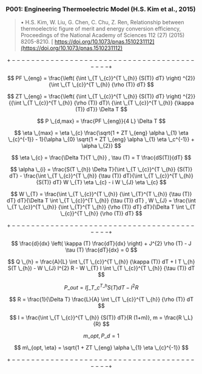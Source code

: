 ### P001: Engineering Thermoelectric Model (H.S. Kim et al., 2015)

> &bull; H.S. Kim, W. Liu, G. Chen, C. Chu, Z. Ren, Relationship between thermoelectric figure of merit and energy conversion efficiency, Proceedings of the National Academy of Sciences 112 (27) (2015) 8205-8210. [ https://doi.org/10.1073/pnas.1510231112](https://doi.org/10.1073/pnas.1510231112)

$$ $$

$$ +------------------------------------------+ $$

$$ PF \_{eng} = \frac{\left( {\int \_{T \_{c}}^{T \_{h}} {S(T)} dT} \right) ^{2}}{\int \_{T \_{c}}^{T \_{h}} {\rho (T)} dT} $$

$$ ZT \_{eng} = \frac{\left( {\int \_{T \_{c}}^{T \_{h}} {S(T)} dT} \right) ^{2}}{{\int \_{T \_{c}}^{T \_{h}} {\rho (T)} dT}\ {\int \_{T \_{c}}^{T \_{h}} {\kappa (T)} dT}} \Delta T $$

$$ P \_{d,max} = \frac{PF \_{eng}}{4 L}  \Delta T $$

$$ \eta \_{max} = \eta \_{c} \frac{\sqrt{1 + ZT \_{eng} \alpha \_{1} \eta \_{c}^{-1}} - 1}{\alpha \_{0} \sqrt{1 + ZT \_{eng}  \alpha \_{1} \eta \_c^{-1}} + \alpha \_{2}} $$

$$ \eta \_{c} = \frac{\Delta T}{T \_{h}} , \tau (T) = T \frac{dS(T)}{dT} $$

$$ \alpha \_{i} = \frac{S(T \_{h}) \Delta T}{\int \_{T \_{c}}^{T \_{h}} {S(T)} dT} - \frac{\int \_{T \_{c}}^{T \_{h}} {\tau (T)} dT}{\int \_{T \_{c}}^{T \_{h}} {S(T)} dT} W \_{T} \eta \_{c} - i W \_{J} \eta \_{c} $$

$$ W \_{T} = \frac{\int \_{T \_{c}}^{T \_{h}} {\int \_{T}^{T \_{h}} {\tau (T)} dT} dT}{\Delta T \int \_{T \_{c}}^{T \_{h}} {\tau (T)} dT} , W \_{J} = \frac{\int \_{T \_{c}}^{T \_{h}} {\int \_{T}^{T \_{h}} {\rho (T)} dT} dT}{\Delta T \int \_{T \_{c}}^{T \_{h}} {\rho (T)} dT} $$

$$ +------------------------------------------+ $$

$$ \frac{d}{dx} \left( \kappa (T) \frac{dT}{dx} \right) + J^{2} \rho (T) - J \tau (T) \frac{dT}{dx} = 0 $$

$$ Q \_{h} = \frac{A}{L} \int \_{T \_{c}}^{T \_{h}} {\kappa (T)} dT + I T \_{h} S(T \_{h}) - W \_{J} I^{2} R - W \_{T} I \int \_{T \_{c}}^{T \_{h}} {\tau (T)} dT $$

$$ P \_{out} = I \int \_{T \_{c}}^{T \_{h}} {S(T)} dT - I^{2} R $$

$$ R = \frac{1}{\Delta T} \frac{L}{A} \int \_{T \_{c}}^{T \_{h}} {\rho (T)} dT $$

$$ I = \frac{\int \_{T \_{c}}^{T \_{h}} {S(T)} dT}{R (1+m)}, m = \frac{R \_L}{R} $$

$$ m\_{opt, P \_{d}} = 1 $$

$$ m\_{opt, \eta} = \sqrt{1 + ZT \_{eng} \alpha \_{1} \eta \_{c}^{-1}} $$

$$ +------------------------------------------+ $$

